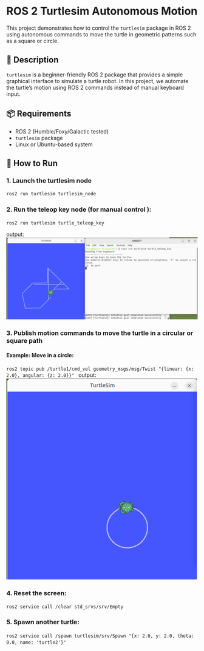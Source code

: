 # ROS 2 Turtlesim Autonomous Motion

This project demonstrates how to control the `turtlesim` package in ROS 2 using autonomous commands to move the turtle in geometric patterns such as a square or circle.

## 🐢 Description

`turtlesim` is a beginner-friendly ROS 2 package that provides a simple graphical interface to simulate a turtle robot. In this project, we automate the turtle’s motion using ROS 2 commands instead of manual keyboard input.

## 📦 Requirements

- ROS 2 (Humble/Foxy/Galactic tested)
- `turtlesim` package
- Linux or Ubuntu-based system 

## 🚀 How to Run

### 1. Launch the turtlesim node

```bash
ros2 run turtlesim turtlesim_node
```
### 2. Run the teleop key node (for manual control ):
`ros2 run turtlesim turtle_teleop_key`

output:
![photo](move-with-key.png)


### 3.  Publish motion commands to move the turtle in a circular or square path

#### Example: Move in a circle:
`ros2 topic pub /turtle1/cmd_vel geometry_msgs/msg/Twist "{linear: {x: 2.0}, angular: {z: 2.0}}"
`
output:
![photo](circle.png)


### 4. Reset the screen:
`ros2 service call /clear std_srvs/srv/Empty
`

### 5. Spawn another turtle:
`ros2 service call /spawn turtlesim/srv/Spawn "{x: 2.0, y: 2.0, theta: 0.0, name: 'turtle2'}"
`

